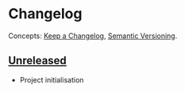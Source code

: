 # Changelog
Concepts:
[Keep a Changelog](https://keepachangelog.com/en/1.0.0/),
[Semantic Versioning](https://semver.org/spec/v2.0.0.html).

## [Unreleased]

- Project initialisation

<!--
## [0.1.0] - 2018-12-03
### Changes
- list of changes...
-->

[Unreleased]: https://github.com/qxuken/next-redux-fastify-blueprint/compare/master...develop
[0.1.0]: https://github.com/qxuken/next-redux-fastify-blueprint/compare/v0.0.0...develop
